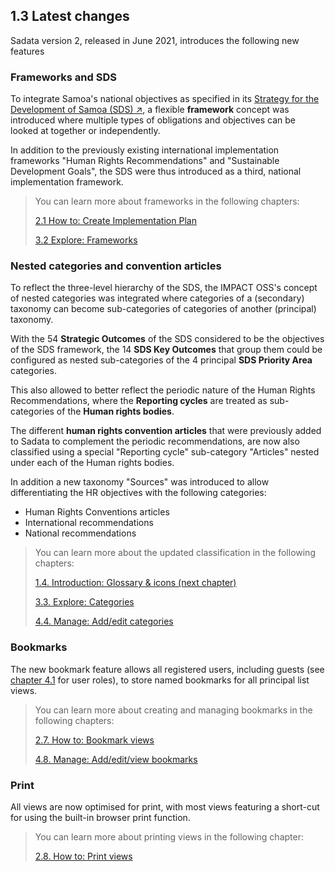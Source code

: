 ## 1.3 Latest changes

Sadata version 2, released in June 2021, introduces the following new features

### Frameworks and SDS

To integrate Samoa's national objectives as specified in its [Strategy for the Development of Samoa (SDS) ↗](https://www.mof.gov.ws/services/aid-coordination-debt-management/strategy-for-the-development-of-samoa), a flexible **framework** concept was introduced where multiple types of obligations and objectives can be looked at together or independently.

In addition to the previously existing international implementation frameworks "Human Rights Recommendations" and "Sustainable Development Goals", the SDS were thus introduced as a third, national implementation framework.

> You can learn more about frameworks in the following chapters:
>
> [2.1 How to: Create Implementation Plan](howto/creating-the-implementation-plan.md)
>
> [3.2 Explore: Frameworks](visitors/frameworks.md)

### Nested categories and convention articles

To reflect the three-level hierarchy of the SDS, the IMPACT OSS's concept of nested categories was integrated where categories of a (secondary) taxonomy can become sub-categories of categories of another (principal) taxonomy.

With the 54 **Strategic Outcomes** of the SDS considered to be the objectives of the SDS framework, the 14 **SDS Key Outcomes** that group them could be configured as nested sub-categories of the 4 principal **SDS Priority Area** categories.

This also allowed to better reflect the periodic nature of the Human Rights Recommendations, where the **Reporting cycles** are treated as sub-categories of the **Human rights bodies**.

The different **human rights convention articles** that were previously added to Sadata to complement the periodic recommendations, are now also classified using a special "Reporting cycle" sub-category "Articles" nested under each of the Human rights bodies.

In addition a new taxonomy "Sources" was introduced to allow differentiating the HR objectives with the following categories:

* Human Rights Conventions articles
* International recommendations
* National recommendations

> You can learn more about the updated classification in the following chapters:
>
> [1.4. Introduction: Glossary & icons (next chapter)](glossary.md)
>
> [3.3. Explore: Categories](visitors/categories.md)
>
> [4.4. Manage: Add/edit categories](members/categories.md)

### Bookmarks

The new bookmark feature allows all registered users, including guests (see [chapter 4.1](members/user-roles.md) for user roles), to store named bookmarks for all principal list views.

> You can learn more about creating and managing bookmarks in the following chapters:
>
> [2.7. How to: Bookmark views](howto/bookmarks.md)
>
> [4.8. Manage: Add/edit/view bookmarks](members/bookmarks.md)


### Print

All views are now optimised for print, with most views featuring a short-cut for using the built-in browser print function.

> You can learn more about printing views in the following chapter:
>
> [2.8. How to: Print views](howto/print.md)
